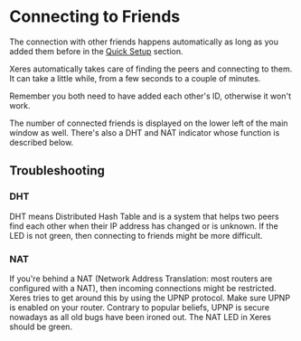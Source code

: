 # Connecting to Friends

The connection with other friends happens automatically as long as you added them before in the [Quick Setup](01.Quick%20Setup.md) section.

Xeres automatically takes care of finding the peers and connecting to them. It can take a little while, from a few seconds to a couple of minutes.

Remember you both need to have added each other's ID, otherwise it won't work.

The number of connected friends is displayed on the lower left of the main window as well. There's also a DHT and NAT indicator whose function is described below.

## Troubleshooting

### DHT

DHT means Distributed Hash Table and is a system that helps two peers find each other when their IP address has changed or is unknown. If the LED is not green, then connecting to friends might be more difficult.

### NAT

If you're behind a NAT (Network Address Translation: most routers are configured with a NAT), then incoming connections might be restricted. Xeres tries to get around this by using the UPNP protocol. Make sure UPNP is enabled on your router. Contrary to popular beliefs, UPNP is secure nowadays as all old bugs have been
ironed out. The NAT LED in Xeres should be green.
